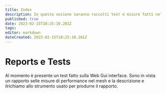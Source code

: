 ```yaml
---
title: Index
description: In questa sezione saranno raccolti test e misure fatti nel mesh
published: true
date: 2023-02-15T18:25:10.281Z
tags: 
editor: markdown
dateCreated: 2023-02-15T18:25:10.281Z
---
```


# Reports e Tests
Al momento è presente un test fatto sulla Web Gui interface. Sono in vista un rapporto selle misure di performance nel mesh e la descrizione e ilrichiamo allo strumento usato per produrre il rapporto.